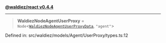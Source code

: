 [**@waldiez/react v0.4.4**](../../README.md)

***

> **WaldiezNodeAgentUserProxy** = `Node`\<[`WaldiezNodeAgentUserProxyData`](WaldiezNodeAgentUserProxyData.md), `"agent"`\>

Defined in: src/waldiez/models/Agent/UserProxy/types.ts:12

